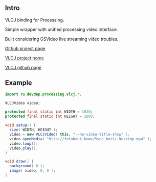 ## Intro

VLCJ binding for Processing.

Simple wrapper with unified processing video interface.

Built considering GSVideo live streaming video troubles.

[Github project page](https://github.com/4pcbr/VLCJVideo)

[VLCJ project home](http://caprica.github.com/vlcj/)

[VLCJ github page](https://github.com/caprica/vlcj)

## Example

```java
import ru.devdep.processing.vlcj.*;

VLCJVideo video;

protected final static int WIDTH = 1920;
protected final static int HEIGHT = 1080;

void setup() {
  size( WIDTH, HEIGHT );
  video = new VLCJVideo( this, "--no-video-title-show" );
  video.openMedia( "http://fotobank.home/5sec_horiz-Desktop.mp4" );
  video.loop();
  video.play();
}

void draw() {
  background( 0 );
  image( video, 0, 0 );
}
```
